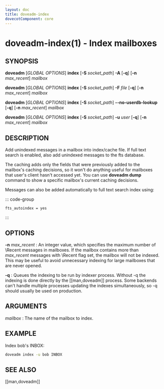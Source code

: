 ```yaml
---
layout: doc
title: doveadm-index
dovecotComponent: core
---
```


# doveadm-index(1) - Index mailboxes

## SYNOPSIS

**doveadm** [*GLOBAL OPTIONS*] **index**
  [**-S** *socket_path*]
  **-A**
  [**-q**]
  [**-n** *max_recent*]
  *mailbox*

**doveadm** [*GLOBAL OPTIONS*] **index**
  [**-S** *socket_path*]
  **-F** *file*
  [**-q**]
  [**-n** *max_recent*]
  *mailbox*

**doveadm** [*GLOBAL OPTIONS*] **index**
  [**-S** *socket_path*]
  **\-\-no-userdb-lookup**
  [**-q**]
  [**-n** *max_recent*]
  *mailbox*

**doveadm** [*GLOBAL OPTIONS*] **index**
  [**-S** *socket_path*]
  **-u** *user*
  [**-q**]
  [**-n** *max_recent*]
  *mailbox*

## DESCRIPTION

Add unindexed messages in a mailbox into index/cache file. If full text
search is enabled, also add unindexed messages to the fts database.

The caching adds only the fields that were previously added to the
mailbox's caching decisions, so it won't do anything useful for
mailboxes that user's client hasn't accessed yet. You can use **doveadm
dump** command to show a specific mailbox's current caching decisions.

Messages can also be added automatically to full text search index
using:

::: code-group
```[/etc/dovecot/conf.d/90-plugin.conf]
fts_autoindex = yes
```
:::

<!-- @include: include/global-options.inc -->

## OPTIONS

<!-- @include: include/option-A.inc -->

<!-- @include: include/option-F-file.inc -->

**-n** *max_recent*
:   An integer value, which specifies the maximum number of \\Recent
    messages in mailboxes. If the mailbox contains more than *max_recent*
    messages with \\Recent flag set, the mailbox will not be indexed.
    This may be useful to avoid unnecessary indexing for large mailboxes
    that are never opened.

<!-- @include: include/option-no-userdb-lookup.inc -->

**-q**
:   Queues the indexing to be run by indexer process. Without -q the
    indexing is done directly by the [[man,doveadm]] process. Some
    backends can't handle multiple processes updating the indexes
    simultaneously, so -q should usually be used on production.

<!-- @include: include/option-S-socket.inc -->

<!-- @include: include/option-u-user.inc -->

## ARGUMENTS

*mailbox*
:   The name of the mailbox to index.

## EXAMPLE

Index bob's INBOX:

```sh
doveadm index -u bob INBOX
```

<!-- @include: include/reporting-bugs.inc -->

## SEE ALSO

[[man,doveadm]]
